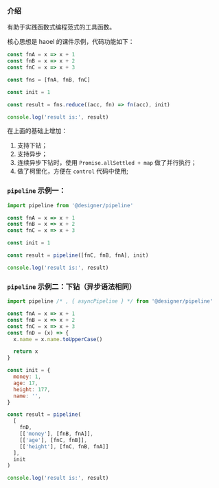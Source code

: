 ### 介绍

有助于实践函数式编程范式的工具函数。

核心思想是 haoel 的课件示例，代码功能如下：

```javascript
const fnA = x => x + 1
const fnB = x => x + 2
const fnC = x => x + 3

const fns = [fnA, fnB, fnC]

const init = 1

const result = fns.reduce((acc, fn) => fn(acc), init)

console.log('result is:', result)
```

在上面的基础上增加：

1. 支持下钻；
2. 支持异步；
3. 连续异步下钻时，使用 `Promise.allSettled + map` 做了并行执行；
4. 做了柯里化，方便在 `control` 代码中使用;

### `pipeline` 示例一：

```javascript
import pipeline from '@designer/pipeline'

const fnA = x => x + 1
const fnB = x => x + 2
const fnC = x => x + 3

const init = 1

const result = pipeline([fnC, fnB, fnA], init)

console.log('result is:', result)
```

### `pipeline` 示例二：下钻（异步语法相同）

```javascript
import pipeline /* , { asyncPipeline } */ from '@designer/pipeline'

const fnA = x => x + 1
const fnB = x => x + 2
const fnC = x => x + 3
const fnD = (x) => {
  x.name = x.name.toUpperCase()

  return x
}

const init = {
  money: 1,
  age: 17,
  height: 177,
  name: '',
}

const result = pipeline(
  [
    fnD,
    [['money'], [fnB, fnA]],
    [['age'], [fnC, fnB]],
    [['height'], [fnC, fnB, fnA]]
  ],
  init
)

console.log('result is:', result)
```
